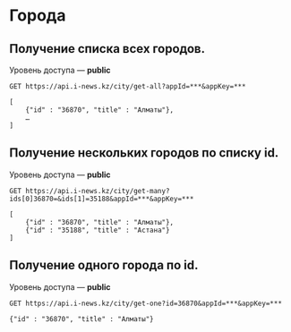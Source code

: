 Города
======

Получение списка всех городов.
-----------------------------
Уровень доступа — **public**

```
GET https://api.i-news.kz/city/get-all?appId=***&appKey=***
```

```
[
    {"id" : "36870", "title" : "Алматы"},
    …
]
```

Получение нескольких городов по списку id.
-----------------------------------------
Уровень доступа — **public**

```
GET https://api.i-news.kz/city/get-many?ids[0]36870=&ids[1]=35188&appId=***&appKey=***
```

```
[
    {"id" : "36870", "title" : "Алматы"},
    {"id" : "35188", "title" : "Астана"}
]
```

Получение одного города по id.
-----------------------------
Уровень доступа — **public**

```
GET https://api.i-news.kz/city/get-one?id=36870&appId=***&appKey=***
```

```
{"id" : "36870", "title" : "Алматы"}
```